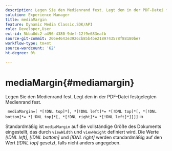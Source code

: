 ```yaml
---
description: Legen Sie den Medienrand fest. Legt den in der PDF-Datei festgelegten Medienrand fest.
solution: Experience Manager
title: mediaMargin
feature: Dynamic Media Classic,SDK/API
role: Developer,User
exl-id: 5bba0dc2-a496-4380-9def-12f9e683eafb
source-git-commit: 206e4643e3926cb85b4be2189743578f88180be7
workflow-type: tm+mt
source-wordcount: '62'
ht-degree: 0%

---
```


# mediaMargin{#mediamargin}

Legen Sie den Medienrand fest. Legt den in der PDF-Datei festgelegten Medienrand fest.

` mediaMargin=[ *[!DNL top]*[, *[!DNL left]*= *[!DNL top]*[, *[!DNL bottom]*= *[!DNL top]*[, *[!DNL right]*= *[!DNL left]*]]]]` in

Standardmäßig ist `mediaMargin` auf die vollständige Größe des Dokuments eingestellt, das durch `viewWidth` und `viewHeight` definiert wird. Die Werte *[!DNL left]*, *[!DNL bottom]* und *[!DNL right]* werden standardmäßig auf den Wert *[!DNL top]* gesetzt, falls nicht anders angegeben.
